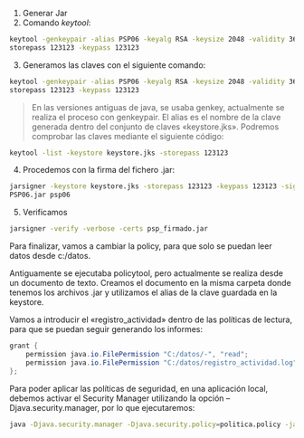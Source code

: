 1. Generar Jar
2.  Comando _keytool_:
```sh
keytool -genkeypair -alias PSP06 -keyalg RSA -keysize 2048 -validity 365 -keystore keystore.jks -
storepass 123123 -keypass 123123
```
3.  Generamos las claves con el siguiente comando:
```sh
keytool -genkeypair -alias PSP06 -keyalg RSA -keysize 2048 -validity 365 -keystore keystore.jks -
storepass 123123 -keypass 123123
```
> En las versiones antiguas de java, se usaba genkey, actualmente se realiza el proceso con genkeypair. El alias es el nombre de la clave generada dentro del conjunto de claves «keystore.jks». Podremos comprobar las claves mediante el siguiente código:
```sh
keytool -list -keystore keystore.jks -storepass 123123
```
4. Procedemos con la firma del fichero .jar:
```sh
jarsigner -keystore keystore.jks -storepass 123123 -keypass 123123 -signedjar psp_firmado.jar
PSP06.jar psp06
```
5. Verificamos
```sh
jarsigner -verify -verbose -certs psp_firmado.jar
```

Para finalizar, vamos a cambiar la policy, para que solo se puedan leer datos desde c:/datos.

Antiguamente se ejecutaba policytool, pero actualmente se realiza desde un documento de texto. Creamos el documento en la misma carpeta donde tenemos los archivos .jar y utilizamos el alias de la clave guardada en la keystore.

Vamos a introducir el «registro_actividad» dentro de las políticas de lectura, para que se puedan seguir generando los informes:
```java
grant {
    permission java.io.FilePermission "C:/datos/-", "read";
    permission java.io.FilePermission "C:/datos/registro_actividad.log", "write";
};
```

Para poder aplicar las políticas de seguridad, en una aplicación local, debemos activar el Security Manager utilizando la opción –Djava.security.manager, por lo que ejecutaremos:
```sh
java -Djava.security.manager -Djava.security.policy=politica.policy -jar psp_firmado.jar
```